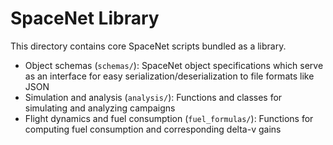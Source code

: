 # SpaceNet Library

This directory contains core SpaceNet scripts bundled as a library.

 * Object schemas (`schemas/`): SpaceNet object specifications which serve as an interface for easy serialization/deserialization to file formats like JSON
 * Simulation and analysis (`analysis/`): Functions and classes for simulating and analyzing campaigns
 * Flight dynamics and fuel consumption (`fuel_formulas/`): Functions for computing fuel consumption and corresponding delta-v gains
